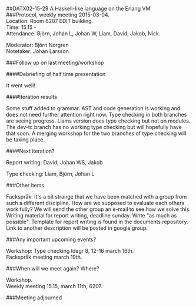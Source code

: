 ##DATX02-15-29 A Haskell-like language on the Erlang VM  
###Protocol, weekly meeting 2015-03-04.  
Location: Room 6207 EDIT building.  
Time: 15.15 -   
Attendance: Björn, Johan L, Johan W, Liam, David, Jakob, Nick.

Moderator: Björn Norgren  
Notetaker: Johan Larsson

###Follow up on last meeting/workshop

####Debriefing of half time presentation

It went well!

####Iteration results
 
Some stuff added to grammar.
AST and code generation is working and does not need further attention right now.
Type checking in both branches are seeing progress. Liams version does type checking but not on modules.
The dev-tc branch has no working type checking but will hopefully have that soon.
A merging workshop for the two branches of type checking will be taking place.


####Next iteration?

Report writing: David, Johan WS, Jakob

Type checking: Liam, Björn, Johan L


###Other items

Fackspråk:
It's a bit strange that we have been matched with a group from such a different discipline. How are we supposed to evaluate each others work fully? We will send the other group an e-mail to see how we solve this.
Writing material for report writing, deadline sunday. Write "as much as possible".
Template for report writing is found in the documents repository. Link to another description will be posted in google group.

###Any important upcoming events?

Workshop: Type checking Idegr 8, 12-16 march 16th.  
Fackspråk meeting march 19th.

###When will we meet again? Where?

Workshop.  
Weekly meeting 15.15, march 11th, 6207.

###Meeting adjourned 
